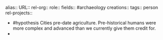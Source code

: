 alias::
URL::
rel-org::
role::
fields:: #archaeology
creations::
tags:: person
rel-projects::

- #hypothesis Cities pre-date agriculture. Pre-historical humans were more complex and advanced than we currently give them credit for.
-
